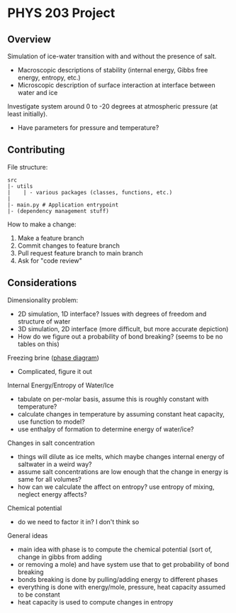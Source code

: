 # PHYS 203 Project

## Overview
Simulation of ice-water transition with and without the presence of salt.
- Macroscopic descriptions of stability (internal energy, Gibbs free energy, entropy, etc.)
- Microscopic description of surface interaction at interface between water and ice

Investigate system around 0 to -20 degrees at atmospheric pressure (at least initially).
- Have parameters for pressure and temperature?

## Contributing

File structure:
```
src
|- utils
|    | - various packages (classes, functions, etc.)
|
|- main.py # Application entrypoint
|- (dependency management stuff)
```

How to make a change:
1. Make a feature branch
2. Commit changes to feature branch
3. Pull request feature branch to main branch
4. Ask for "code review"

## Considerations

Dimensionality problem:
- 2D simulation, 1D interface? Issues with degrees of freedom and structure of water
- 3D simulation, 2D interface (more difficult, but more accurate depiction)
- How do we figure out a probability of bond breaking? (seems to be no tables on this)

Freezing brine ([phase diagram](https://www.tf.uni-kiel.de/matwis/amat/iss/kap_6/illustr/i6_2_2.html))
- Complicated, figure it out

Internal Energy/Entropy of Water/Ice
- tabulate on per-molar basis, assume this is roughly constant with temperature?
- calculate changes in temperature by assuming constant heat capacity, use function to model?
- use enthalpy of formation to determine energy of water/ice?

Changes in salt concentration
- things will dilute as ice melts, which maybe changes internal energy of saltwater in a weird way?
- assume salt concentrations are low enough that the change in energy is same for all volumes?
- how can we calculate the affect on entropy? use entropy of mixing, neglect energy affects?

Chemical potential
- do we need to factor it in? I don't think so

General ideas
- main idea with phase is to compute the chemical potential (sort of, change in gibbs from adding
- or removing a mole) and have system use that to get probability of bond breaking
- bonds breaking is done by pulling/adding energy to different phases
- everything is done with energy/mole, pressure, heat capacity assumed to be constant
- heat capacity is used to compute changes in entropy
